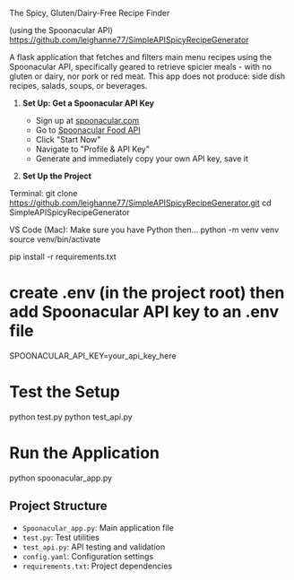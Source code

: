 The Spicy, Gluten/Dairy-Free Recipe Finder

(using the Spoonacular API) https://github.com/leighanne77/SimpleAPISpicyRecipeGenerator

A flask application that fetches and filters main menu recipes using the Spoonacular API, specifically geared to retrieve spicier meals - with no gluten or dairy, nor pork or red meat. This app does not produce: side dish recipes, salads, soups, or beverages.  

1. **Set Up: Get a Spoonacular API Key**
   - Sign up at [spoonacular.com](https://spoonacular.com)
   - Go to [Spoonacular Food API](https://spoonacular.com/food-api)
   - Click "Start Now"
   - Navigate to "Profile & API Key"
   - Generate and immediately copy your own API key, save it

2. **Set Up the Project**

Terminal:
   git clone https://github.com/leighanne77/SimpleAPISpicyRecipeGenerator.git
   cd SimpleAPISpicyRecipeGenerator
   
VS Code (Mac): Make sure you have Python then...
   python -m venv venv
   source venv/bin/activate  
   
   pip install -r requirements.txt

   # create .env (in the project root) then add Spoonacular API key to an .env file  
   SPOONACULAR_API_KEY=your_api_key_here

   # Test the Setup
   python test.py
   python test_api.py

   # Run the Application
   python spoonacular_app.py
   
## Project Structure
- `Spoonacular_app.py`: Main application file
- `test.py`: Test utilities
- `test_api.py`: API testing and validation
- `config.yaml`: Configuration settings
- `requirements.txt`: Project dependencies